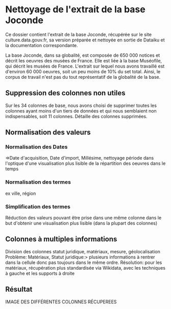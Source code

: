 # Nettoyage de l'extrait de la base Joconde
Ce dossier contient l'extrait de la base Joconde, récupérée sur le site culture.data.gouv.fr, sa version préparée et nettoyée en sortie de Dataiku et la documentation correspondante.

La base Joconde, dans sa globalité, est composée de 650 000 notices et décrit les oeuvres des musées de France. Elle est liée à la base Muséofile, qui décrit les musées de France. L'extrait sur lequel nous avons travaillé est d'environ 60 000 oeuvres, soit un peu moins de 10% du set total. Ainsi, le corpus de travail n'est pas du tout représentatif de la globalité de la base. 

## Suppression des colonnes non utiles
Sur les 34 colonnes de base, nous avons choisi de supprimer toutes les colonnes ayant moins d'un tiers de données et qui nous semblaient non indispensables, soit 11 colonnes. Détaille des colonnes supprimées.

## Normalisation des valeurs  
### Normalisation des Dates
=>Date d'acquisition, Date d'import, Millésime, nettoyage période dans l'optique d'une visualisation plus lisible de la répartition des oeuvres dans le temps
### Normalisation des termes
ex ville, région
### Simplification des termes
Réduction des valeurs pouvant être prise dans une même colonne dans le but d'obtenir une visualisation plus lisible (dans la plupart des colonnes)
## Colonnes à multiples informations
Division des colonnes statut juridique, matériaux, mesure, géolocalisation
Problème: Matériaux, Statut juridique:> plusieurs informations à rentrer dans la cellule donc pas toujours dans le même ordre. 
Résolution: pour les matériaux, récupération plus standardisée via Wikidata, avec les techniques à gauche et les supports à droite


## Résultat

IMAGE DES DIFFÉRENTES COLONNES RÉCUPEREES
